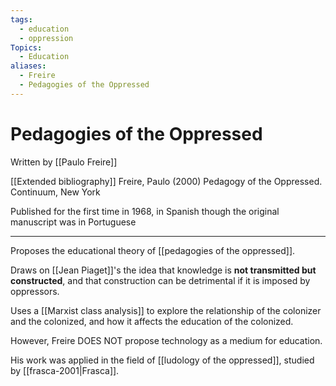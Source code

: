 ```yaml
---
tags:
  - education
  - oppression
Topics:
  - Education
aliases:
  - Freire
  - Pedagogies of the Oppressed
---
```


# Pedagogies of the Oppressed

Written by [[Paulo Freire]]

[[Extended bibliography]]
	Freire, Paulo (2000) Pedagogy of the Oppressed. Continuum, New York

Published for the first time in 1968, in Spanish though the original manuscript was in Portuguese

---

Proposes the educational theory of [[pedagogies of the oppressed]]. 

Draws on [[Jean Piaget]]'s the idea that knowledge is **not transmitted but constructed**, and that construction can be detrimental if it is imposed by oppressors. 

Uses a [[Marxist class analysis]] to explore the relationship of the colonizer and the colonized, and how it affects the education of the colonized. 

However, Freire DOES NOT propose technology as a medium for education. 

His work was applied in the field of [[ludology of the oppressed]], studied by [[frasca-2001|Frasca]].


